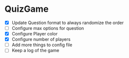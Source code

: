 # QuizGame

- [x] Update Question format to always randomize the order
- [ ] Configure max options for question
- [x] Configure Player color
- [x] Configure number of players
- [ ] Add more things to config file  
- [ ] Keep a log of the game